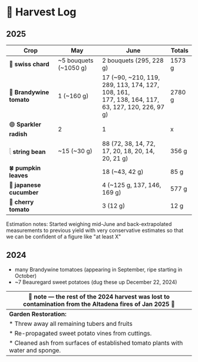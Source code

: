 # 🧺 Harvest Log

## 2025

| Crop     | **May**                                  | **June**     | **Totals** |
|--------------------------------------|----------|-------------|--------------|
| 🥬 **swiss chard**   |     ~5 bouquets (~1050 g)|  2 bouquets (295, 228 g)     | 1573 g | 
| 🍅 **Brandywine tomato** | 1 (~160 g)               |     17 (~90, ~210, 119, 289, 113, 174, 127, 108, 161, <br> 177, 138, 164, 117, 63, 127, 120, 226, 97 g)   | 2780 g |
| 🟣 **Sparkler radish**   | 2               |     1     |  x |
| 𓇛 **string bean**     |   ~15 (~30 g)             |      88 (72, 38, 14, 72, 17, 20, 18, 20, 14, 20, 21 g)    | 356 g |
| 🍀 **pumpkin leaves**            |             |     18 (~43, 42 g)      |  85 g |
| 🥒 **japanese cucumber**            |             |     4 (~125 g, 137, 146, 169 g)      |  577 g |  
| 🍒 **cherry tomato**            |             |     3 (12 g)      |  12 g |

Estimation notes: Started weighing mid-June and back-extrapolated measurements to previous yield with very conservative estimates so that we can be confident of a figure like "at least X"

## 2024

* many Brandywine tomatoes (appearing in September, ripe starting in October)
* ~7 Beauregard sweet potatoes (dug these up December 22, 2024)
  


|🚒  note — the rest of the 2024 harvest was lost to contamination from the Altadena fires of Jan 2025 🚒| 
|----------------------------------------------------------------------------------------------------|
|  **Garden Restoration:**                                                                           |
| * Threw away all remaining tubers and fruits                                                       |
| * Re-propagated sweet potato vines from cuttings.                                                  |
| * Cleaned ash from surfaces of established tomato plants with water and sponge.                    |
